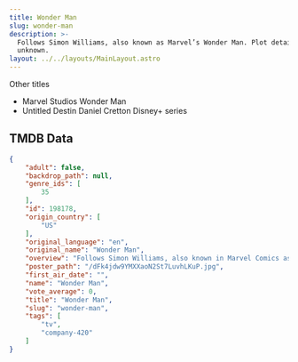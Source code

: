 ```yaml
---
title: Wonder Man
slug: wonder-man
description: >-
  Follows Simon Williams, also known as Marvel’s Wonder Man. Plot details
  unknown.
layout: ../../layouts/MainLayout.astro
---
```


Other titles
- Marvel Studios Wonder Man
- Untitled Destin Daniel Cretton Disney+ series
## TMDB Data
```json
{
    "adult": false,
    "backdrop_path": null,
    "genre_ids": [
        35
    ],
    "id": 198178,
    "origin_country": [
        "US"
    ],
    "original_language": "en",
    "original_name": "Wonder Man",
    "overview": "Follows Simon Williams, also known in Marvel Comics as Wonder Man. Described as a Hollywood satire.",
    "poster_path": "/dFk4jdw9YMXXaoN2St7LuvhLKuP.jpg",
    "first_air_date": "",
    "name": "Wonder Man",
    "vote_average": 0,
    "title": "Wonder Man",
    "slug": "wonder-man",
    "tags": [
        "tv",
        "company-420"
    ]
}

```